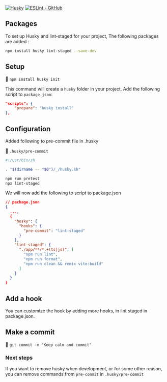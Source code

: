[![Husky](https://img.shields.io/badge/Documentation-Husky-f05535.svg?logo=husky)](https://typicode.github.io/husky/)
[![ESLint - GitHub](https://img.shields.io/badge/GitHub-Husky-f05535.svg?logo=github)](https://github.com/typicode/husky)

## Packages

To set up Husky and lint-staged for your project, The following packages are added :

```bash
npm install husky lint-staged --save-dev
```

## Setup

:small_orange_diamond: `npm install husky init`

This command will create a `husky` folder in your project. Add the following script to `package.json`:

```json
"scripts": {
    "prepare": "husky install"
},
```

## Configuration

Added following to pre-commit file in .husky

:small_orange_diamond: `.husky/pre-commit`

```sh
#!/usr/bin/sh

. "$(dirname -- "$0")/_/husky.sh"

npm run pretest
npx lint-staged
```

We will now add the following to script to package.json

```json
// package.json
{
  ...,
  {
    "husky": {
      "hooks": {
        "pre-commit": "lint-staged"
      }
    },
    "lint-staged": {
      "./app/**/*.+(ts|js)": [
        "npm run lint",
        "npm run format",
        "npm run clean && remix vite:build"
      ]
    }
  }
}
```

## Add a hook

You can customize the hook by adding more hooks, in lint staged in package.json.

## Make a commit

:small_orange_diamond: `git commit -m "Keep calm and commit"`
<br>

### Next steps

If you want to remove husky when development, or for some other reason, you can remove commands from `pre-commit` in `.husky/pre-commit`

